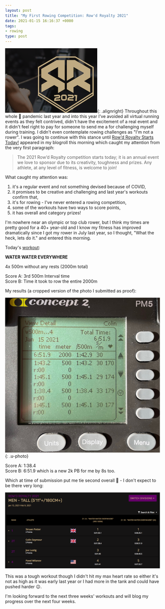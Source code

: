 ```yaml
---
layout: post
title: "My First Rowing Competition: Row'd Royalty 2021"
date: 2021-01-15 16:16:37 +0000
tags:
- rowing
type: post
---
```


![Row\'d Royalty 2021](/img/RR21.png){: .alignright} Throughout this whole 🦠 pandemic last year and into this year I've avoided all virtual running events as they felt contrived, didn't have the excitement of a real event and it didn't feel right to pay for someone to send me a for challenging myself during training. I didn't even contemplate rowing challenges as "I'm not a rower". I was going to continue with this stance until [Row’d Royalty Starts Today!](https://www.concept2.com/news/rowd-royalty-starts-today) appeared in my blogroll this morning which caught my attention from the very first paragraph:

> The 2021 Row’d Royalty competition starts today; it is an annual event we love to sponsor due to its creativity, toughness and prizes. Any athlete, at any level of fitness, is welcome to join!

What caught my attention was:

1. it's a regular event and not something devised because of COVID,
2. it promises to be creative and challenging and last year's workouts confirm that,
3. it's for rowing - I've never entered a rowing competition,
4. some of the workouts have two ways to score points,
5. it has overall and category prizes!

I'm nowhere near an olympic or top club rower, but I think my times are pretty good for a 40+ year-old and I know my fitness has improved dramatically since I got my rower in July last year, so I thought, "What the heck, lets do it." and entered this morning.

Today's [workout](https://rowdroyalty.com/2021-workouts/): 

**WATER WATER EVERYWHERE**

4x 500m without any rests (2000m total)

Score A: 3rd 500m Interval time  
Score B: Time it took to row the entire 2000m

My results (a cropped version of the photo I submitted as proof):

![RR21.1: Water Water Everywhere](/img/RR21.1-proof.jpg){: .u-photo}

Score A: 1:38.4  
Score B: 6:51.9 which is a new 2k PB for me by 8s too.

Which at time of submission put me tie second overall 🎉 - I don't expect to be there very long:

![Leaderboard after workout 1](/img/RR21.1-leaderboard.png)

This was a tough workout though I didn't hit my max heart rate so either it's not as high as it was early last year or I had more in the tank and could have pushed harder 😉.

I'm looking forward to the next three weeks' workouts and will blog my progress over the next four weeks.
